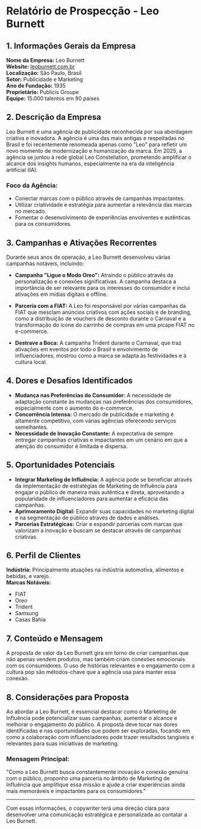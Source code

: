 # Relatório de Prospecção - Leo Burnett

## 1. Informações Gerais da Empresa
**Nome da Empresa:** Leo Burnett  
**Website:** [leoburnett.com.br](http://www.leoburnett.com.br)  
**Localização:** São Paulo, Brasil  
**Setor:** Publicidade e Marketing  
**Ano de Fundação:** 1935  
**Proprietário:** Publicis Groupe  
**Equipe:** 15.000 talentos em 90 países  

## 2. Descrição da Empresa
Leo Burnett é uma agência de publicidade reconhecida por sua abordagem criativa e inovadora. A agência é uma das mais antigas e respeitadas no Brasil e foi recentemente renomeada apenas como "Leo" para refletir um novo momento de modernização e humanização da marca. Em 2025, a agência se juntou à rede global Leo Constellation, prometendo amplificar o alcance dos insights humanos, especialmente na era da inteligência artificial (IA).

### **Foco da Agência:**
- Conectar marcas com o público através de campanhas impactantes.
- Utilizar criatividade e estratégia para aumentar a relevância das marcas no mercado.
- Fomentar o desenvolvimento de experiências envolventes e autênticas para os consumidores.

## 3. Campanhas e Ativações Recorrentes
Durante seus anos de operação, a Leo Burnett desenvolveu várias campanhas notáveis, incluindo:

- **Campanha "Ligue o Modo Oreo":** 
  Atraindo o público através da personalização e conexões significativas. A campanha destaca a importância de ser relevante para os interesses do consumidor e inclui ativações em mídias digitais e offline.

- **Parceria com a FIAT:** 
  A Leo foi responsável por várias campanhas da FIAT que mesclam anúncios criativos com ações sociais e de branding, como a distribuição de vouchers de desconto durante o Carnaval e a transformação do ícone do carrinho de compras em uma picape FIAT no e-commerce.

- **Destrave a Boca:** 
  A campanha Trident durante o Carnaval, que traz ativações em eventos por todo o Brasil e envolvimento de influenciadores, mostrou como a marca se adapta às festividades e à cultura local.

## 4. Dores e Desafios Identificados
- **Mudança nas Preferências do Consumidor:** A necessidade de adaptação constante às mudanças nas preferências dos consumidores, especialmente com o aumento do e-commerce.
- **Concorrência Intensa:** O mercado de publicidade e marketing é altamente competitivo, com várias agências oferecendo serviços semelhantes.
- **Necessidade de Inovação Constante:** A expectativa de sempre entregar campanhas criativas e impactantes em um cenário em que a atenção do consumidor é limitada e dispersa.

## 5. Oportunidades Potenciais
- **Integrar Marketing de Influência:** A agência pode se beneficiar através da implementação de estratégias de Marketing de Influência para engajar o público de maneira mais autêntica e direta, aproveitando a popularidade de influenciadores para aumentar a eficácia das campanhas.
- **Aprimoramento Digital:** Expandir suas capacidades no marketing digital e na segmentação de público através de dados e análises.
- **Parcerias Estratégicas:** Criar e expandir parcerias com marcas que valorizam a inovação e buscam se destacar através de campanhas criativas.

## 6. Perfil de Clientes
**Indústria:** Principalmente atuações na indústria automotiva, alimentos e bebidas, e varejo.  
**Marcas Notáveis:**
- FIAT
- Oreo
- Trident
- Samsung
- Casas Bahia 

## 7. Conteúdo e Mensagem
A proposta de valor da Leo Burnett gira em torno de criar campanhas que não apenas vendem produtos, mas também criam conexões emocionais com os consumidores. O uso de histórias relevantes e o engajamento com a cultura pop são métodos-chave que a agência usa para manter essa conexão.

## 8. Considerações para Proposta
Ao abordar a Leo Burnett, é essencial destacar como o Marketing de Influência pode potencializar suas campanhas, aumentar o alcance e melhorar o engajamento do público. A proposta deve tocar nas dores identificadas e nas oportunidades que podem ser exploradas, focando em como a colaboração com influenciadores pode trazer resultados tangíveis e relevantes para suas iniciativas de marketing. 

### Mensagem Principal:
"Como a Leo Burnett busca constantemente inovação e conexão genuína com o público, proponho uma parceria no âmbito de Marketing de Influência que amplifique essa missão e ajude a criar experiências ainda mais memoráveis e impactantes para os consumidores."

---

Com essas informações, o copywriter terá uma direção clara para desenvolver uma comunicação estratégica e personalizada ao contatar a Leo Burnett.